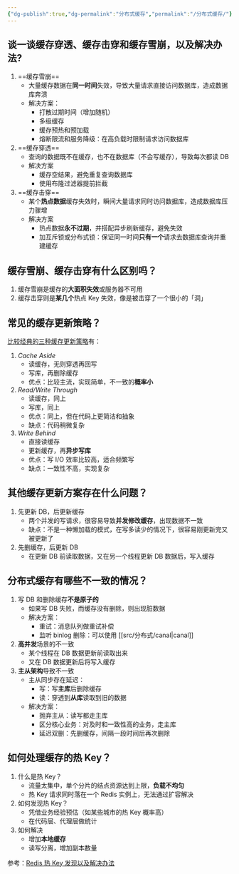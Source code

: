 ```yaml
---
{"dg-publish":true,"dg-permalink":"分布式缓存","permalink":"/分布式缓存/"}
---
```



## 谈一谈缓存穿透、缓存击穿和缓存雪崩，以及解决办法?

1. ==缓存雪崩==
	- 大量缓存数据在**同一时间**失效，导致大量请求直接访问数据库，造成数据库奔溃
	- 解决方案：
		- 打散过期时间（增加随机）
		- 多级缓存
		- 缓存预热和预加载
		- 熔断限流和服务降级：在高负载时限制请求访问数据库
2. ==缓存穿透==
	- 查询的数据既不在缓存，也不在数据库（不会写缓存），导致每次都读 DB
	- 解决方案
		- 缓存空结果，避免重复查询数据库
		- 使用布隆过滤器提前拦截
3. ==缓存击穿==
	- 某个**热点数据**缓存失效时，瞬间大量请求同时访问数据库，造成数据库压力骤增
	- 解决方案
		- 热点数据**永不过期**，并搭配异步刷新缓存，避免失效
		- 加互斥锁或分布式锁：保证同一时间**只有一个**请求去数据库查询并重建缓存

## 缓存雪崩、缓存击穿有什么区别吗？

1. 缓存雪崩是缓存的**大面积失效**或服务器不可用
2. 缓存击穿则是**某几个**热点 Key 失效，像是被击穿了一个很小的「洞」

## 常见的缓存更新策略？

[比较经典的三种缓存更新策略](obsidian://open?vault=%E7%AC%94%E8%AE%B0&file=src%2Funarchived%2F%E7%BB%8F%E5%85%B8%E7%BC%93%E5%AD%98%E6%9B%B4%E6%96%B0%E7%AD%96%E7%95%A5)有：

1. *Cache Aside*
	- 读缓存，无则穿透再回写
	- 写库，再删除缓存
	- 优点：比较主流，实现简单，不一致的**概率小**
2. *Read/Write Through*
	- 读缓存，同上
	- 写库，同上
	- 优点：同上，但在代码上更简洁和抽象
	- 缺点：代码稍微复杂
3. *Write Behind*
	- 直接读缓存
	- 更新缓存，再**异步写库**
	- 优点：写 I/O 效率比较高，适合频繁写
	- 缺点：一致性不高，实现复杂

## 其他缓存更新方案存在什么问题？

1. 先更新 DB，后更新缓存
	- 两个并发的写请求，很容易导致**并发修改缓存**，出现数据不一致
	- 缺点：不是一种懒加载的模式，在写多读少的情况下，很容易刚更新完又被更新了
2. 先删缓存，后更新 DB
	- 在更新 DB 前读取数据，又在另一个线程更新 DB 数据后，写入缓存

## 分布式缓存有哪些不一致的情况？

1. 写 DB 和删除缓存**不是原子的**
	- 如果写 DB 失败，而缓存没有删除，则出现脏数据
	- 解决方案：
		- 重试：消息队列做重试补偿
		- 监听 binlog 删除：可以使用 [[src/分布式/canal\|canal]]
2. **高并发**场景的不一致
	- 某个线程在 DB 数据更新前读取出来
	- 又在 DB 数据更新后将写入缓存
3. **主从架构**导致不一致
	- 主从同步存在延迟：
		- 写：写**主库**后删除缓存
		- 读：穿透到**从库**读取到旧的数据
	- 解决方案：
		- 抛弃主从：读写都走主库
		- 区分核心业务：对及时和一致性高的业务，走主库
		- 延迟双删：先删缓存，间隔一段时间后再次删除

## 如何处理缓存的热 Key？

1. 什么是热 Key？
	- 流量太集中，单个分片的结点资源达到上限，**负载不均匀**
	- 热 Key 请求同时落在一个 Redis 实例上，无法通过扩容解决
2. 如何发现热 Key？
	- 凭借业务经验预估（如某些城市的热 Key 概率高）
	- 在代码层、代理层做统计
3. 如何解决
	- 增加**本地缓存**
	- 读写分离，增加副本数量

参考：[Redis 热 Key 发现以及解决办法](https://dongzl.github.io/2021/01/14/03-Redis-Hot-Key/index.html)